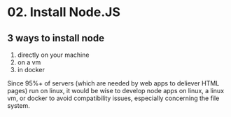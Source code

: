 # 02. Install Node.JS

## 3 ways to install node

1. directly on your machine
2. on a vm
3. in docker

Since 95%+ of servers (which are needed by web apps to deliever HTML pages) run on linux, it would be wise to develop node apps on linux, a linux vm, or docker to avoid compatibility issues, especially concerning the file system.
